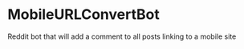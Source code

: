 MobileURLConvertBot
===================

Reddit bot that will add a comment to all posts linking to a mobile site
